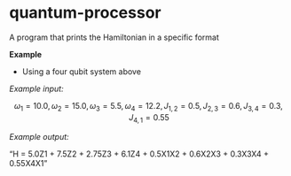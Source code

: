 # quantum-processor
A program that prints the Hamiltonian in a specific format

**Example**

* Using a four qubit system above

*Example input:*

$$ω_1 = 10.0, ω_2 = 15.0, ω_3 = 5.5, ω_4 = 12.2, J_{1,2} = 0.5, J_{2,3} = 0.6, J_{3,4} = 0.3, J_{4,1} = 0.55$$

*Example output:*

“H = 5.0Z1 + 7.5Z2 + 2.75Z3 + 6.1Z4 + 0.5X1X2 + 0.6X2X3 + 0.3X3X4 + 0.55X4X1”


